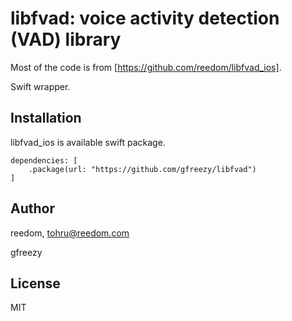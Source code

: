 # libfvad: voice activity detection (VAD) library
Most of the code is from [https://github.com/reedom/libfvad_ios].

Swift wrapper.

## Installation

libfvad_ios is available swift package. 

```
dependencies: [
    .package(url: "https://github.com/gfreezy/libfvad")
]
```

## Author

reedom, tohru@reedom.com

gfreezy

## License

MIT
